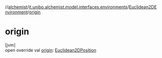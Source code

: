 //[alchemist](../../../index.md)/[it.unibo.alchemist.model.interfaces.environments](../index.md)/[Euclidean2DEnvironment](index.md)/[origin](origin.md)

# origin

[jvm]\
open override val [origin](origin.md): [Euclidean2DPosition](../../it.unibo.alchemist.model.implementations.positions/-euclidean2-d-position/index.md)
